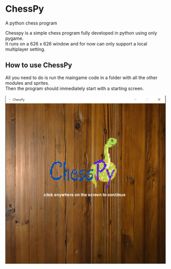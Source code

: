 # ChessPy
A python chess program
  
Chesspy is a simple chess program fully developed in python using only pygame.  
It runs on a 626 x 626 window and for now can only support a local multiplayer setting.
  
## How to use ChessPy  
All you need to do is run the maingame code in a folder with all the other modules and sprites.  
Then the program should immediately start with a starting screen.
  
![](Example/Startpage.PNG)
